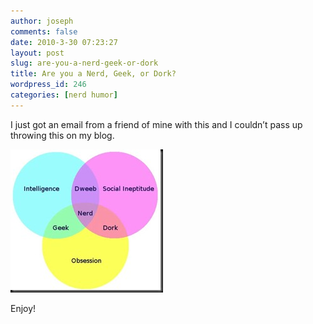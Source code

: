 ```yaml
---
author: joseph
comments: false
date: 2010-3-30 07:23:27
layout: post
slug: are-you-a-nerd-geek-or-dork
title: Are you a Nerd, Geek, or Dork?
wordpress_id: 246
categories: [nerd humor]
---
```


I just got an email from a friend of mine with this and I couldn’t pass up throwing this on my blog.

<!-- more -->

[![nerddorkvenndiagram](/images/posts/2010/03/Nerd_Dork_Geek_Venn_Diagram_thumb.jpg)](/images/posts/2010/03/Nerd_Dork_Geek_Venn_Diagram_thumb.jpg)

Enjoy!

